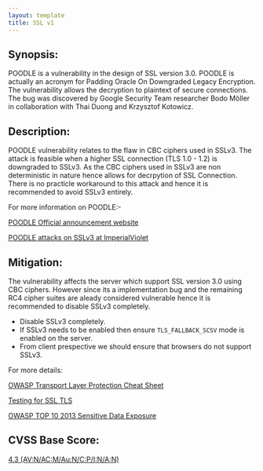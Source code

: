 ```yaml
---
layout: template
title: SSL v1
---
```


Synopsis:
---------------

POODLE is a vulnerability in the design of SSL version 3.0. POODLE is actually an acronym for Padding Oracle On Downgraded Legacy Encryption. The vulnerability allows the decryption to plaintext of secure connections. The bug was discovered by Google Security Team researcher Bodo Möller in collaboration with Thai Duong and Krzysztof Kotowicz.


Description: 
------------------

POODLE vulnerability relates to the flaw in CBC ciphers used in SSLv3. The attack is feasible when a higher SSL connection (TLS 1.0 - 1.2) is downgraded to SSLv3. As the CBC ciphers used in SSLv3 are non deterministic in nature hence allows for decrpytion of SSL Connection. There is no practicle workaround to this attack and hence it is recommended to avoid SSLv3 entirely.


For more information on POODLE:-

[POODLE Official announcement website](http://poodlebleed.com/) 

[POODLE attacks on SSLv3 at ImperialViolet](https://www.imperialviolet.org/2014/10/14/poodle.html) 

Mitigation: 
-------------
 
The vulnerability affects the server which support SSL version 3.0 using CBC ciphers. However since its a implementation bug and the remaining RC4 cipher suites are aleady considered vulnerable hence it is recommended to disable SSLv3 completely.


- Disable SSLv3 completely. 
- If SSLv3 needs to be enabled then ensure `TLS_FALLBACK_SCSV` mode is enabled on the server.
- From client prespective we should ensure that browsers do not support SSLv3.


For more details:

[OWASP Transport Layer Protection Cheat Sheet](http://www.owasp.org/index.php/Transport_Layer_Protection_Cheat_Sheet)

[Testing for SSL TLS](http://www.owasp.org/index.php/Testing_for_SSL-TLS_%28OWASP-CM-001%29)

[OWASP TOP 10 2013 Sensitive Data Exposure](https://www.owasp.org/index.php/Top_10_2013-A6-Sensitive_Data_Exposure)


CVSS Base Score:
----------------

[4.3 (AV:N/AC:M/Au:N/C:P/I:N/A:N)](https://nvd.nist.gov/cvss.cfm?version=2&name=CVE-2014-3566&vector=%28AV:N/AC:M/Au:N/C:P/I:N/A:N%29) 
 
